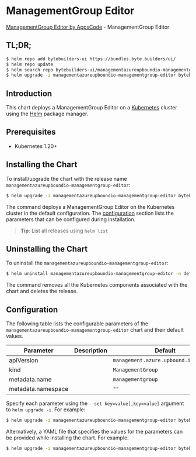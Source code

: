 # ManagementGroup Editor

[ManagementGroup Editor by AppsCode](https://byte.builders) - ManagementGroup Editor

## TL;DR;

```bash
$ helm repo add bytebuilders-ui https://bundles.byte.builders/ui/
$ helm repo update
$ helm search repo bytebuilders-ui/managementazureupboundio-managementgroup-editor --version=v0.4.18
$ helm upgrade -i managementazureupboundio-managementgroup-editor bytebuilders-ui/managementazureupboundio-managementgroup-editor -n default --create-namespace --version=v0.4.18
```

## Introduction

This chart deploys a ManagementGroup Editor on a [Kubernetes](http://kubernetes.io) cluster using the [Helm](https://helm.sh) package manager.

## Prerequisites

- Kubernetes 1.20+

## Installing the Chart

To install/upgrade the chart with the release name `managementazureupboundio-managementgroup-editor`:

```bash
$ helm upgrade -i managementazureupboundio-managementgroup-editor bytebuilders-ui/managementazureupboundio-managementgroup-editor -n default --create-namespace --version=v0.4.18
```

The command deploys a ManagementGroup Editor on the Kubernetes cluster in the default configuration. The [configuration](#configuration) section lists the parameters that can be configured during installation.

> **Tip**: List all releases using `helm list`

## Uninstalling the Chart

To uninstall the `managementazureupboundio-managementgroup-editor`:

```bash
$ helm uninstall managementazureupboundio-managementgroup-editor -n default
```

The command removes all the Kubernetes components associated with the chart and deletes the release.

## Configuration

The following table lists the configurable parameters of the `managementazureupboundio-managementgroup-editor` chart and their default values.

|     Parameter      | Description |                     Default                      |
|--------------------|-------------|--------------------------------------------------|
| apiVersion         |             | <code>management.azure.upbound.io/v1beta1</code> |
| kind               |             | <code>ManagementGroup</code>                     |
| metadata.name      |             | <code>managementgroup</code>                     |
| metadata.namespace |             | <code>""</code>                                  |


Specify each parameter using the `--set key=value[,key=value]` argument to `helm upgrade -i`. For example:

```bash
$ helm upgrade -i managementazureupboundio-managementgroup-editor bytebuilders-ui/managementazureupboundio-managementgroup-editor -n default --create-namespace --version=v0.4.18 --set apiVersion=management.azure.upbound.io/v1beta1
```

Alternatively, a YAML file that specifies the values for the parameters can be provided while
installing the chart. For example:

```bash
$ helm upgrade -i managementazureupboundio-managementgroup-editor bytebuilders-ui/managementazureupboundio-managementgroup-editor -n default --create-namespace --version=v0.4.18 --values values.yaml
```
